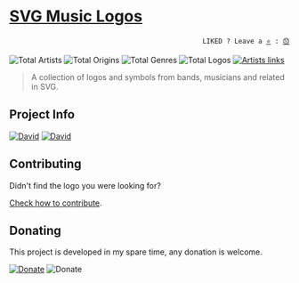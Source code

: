 # [SVG Music Logos](http://tiagoporto.github.io/svg-music-logos)

<p align="right">
  <code>LIKED ? Leave a <a href="https://github.com/tiagoporto/svg-music-logos">⭐</a> : <a href="https://github.com/tiagoporto/svg-music-logos/issues">😞</a></code>
</p>

![Total Artists](https://img.shields.io/badge/artists-175-blue.svg?style=flat-square)
![Total Origins](https://img.shields.io/badge/origins-20-blue.svg?style=flat-square)
![Total Genres](https://img.shields.io/badge/genres-52-blue.svg?style=flat-square)
![Total Logos](https://img.shields.io/badge/logos-318-blue.svg?style=flat-square)
[![Artists links](https://img.shields.io/travis/tiagoporto/svg-music-logos/master.svg?style=flat-square&label=links)](https://travis-ci.org/tiagoporto/svg-music-logos)

> A collection of logos and symbols from bands, musicians and related in SVG.

## Project Info
[![David](https://img.shields.io/david/tiagoporto/svg-music-logos.svg?style=flat-square)](https://david-dm.org/tiagoporto/svg-music-logos)
[![David](https://img.shields.io/david/dev/tiagoporto/svg-music-logos.svg?style=flat-square)](https://david-dm.org/tiagoporto/svg-music-logos?type=dev)

## Contributing

Didn't find the logo you were looking for?

[Check how to contribute](https://github.com/tiagoporto/svg-music-logos/blob/master/CONTRIBUTING.md).

## Donating

This project is developed in my spare time, any donation is welcome.

[![Donate](https://img.shields.io/badge/donate-PayPal-blue.svg)](https://www.paypal.com/cgi-bin/webscr?cmd=_donations&business=YTDUQ8RZ2G4Q8&lc=BR&item_name=tiagoporto&item_number=svgmusiclogos&currency_code=USD&bn=PP%2dDonationsBF%3abtn_donateCC_LG%2egif%3aNonHosted)
![Donate](https://img.shields.io/badge/bitcoin-14iqQcwYPLBceRURHuFosGTDXxMmt3cLDp-yellow.svg?logo=bitcoin)
